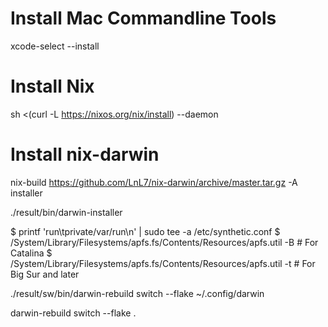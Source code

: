 # Install Mac Commandline Tools
xcode-select --install

# Install Nix
sh <(curl -L https://nixos.org/nix/install) --daemon

# Install nix-darwin

nix-build https://github.com/LnL7/nix-darwin/archive/master.tar.gz -A installer

./result/bin/darwin-installer



$ printf 'run\tprivate/var/run\n' | sudo tee -a /etc/synthetic.conf
$ /System/Library/Filesystems/apfs.fs/Contents/Resources/apfs.util -B # For Catalina
$ /System/Library/Filesystems/apfs.fs/Contents/Resources/apfs.util -t # For Big Sur and later



./result/sw/bin/darwin-rebuild switch --flake ~/.config/darwin


darwin-rebuild switch --flake .
